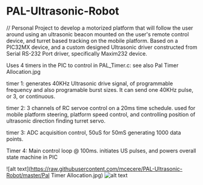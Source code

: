 # PAL-Ultrasonic-Robot
// Personal Project to develop a motorized platform that will follow the user around using an ultrasonic beacon mounted on the user's remote control device, and turret based tracking on the mobile platform.
Based on a PIC32MX device, and a custom designed Ultrasonic driver constructed from Serial RS-232 Port driver, specifically Maxim232 device.

Uses 4 timers in the PIC to control in PAL_Timer.c:
see also Pal Timer Allocation.jpg

timer 1: generates 40KHz Ultrasonic drive signal, of programmable frequency and also programable burst sizes. It can send one 40KHz pulse, or 3, or continuous.

timer 2: 3 channels of RC servoe control on a 20ms time schedule. used for mobile platform steering, platform speed control, and controlling position of ultrasonic direction finding turret servo.

timer 3: ADC acquisition control, 50uS for 50mS generating 1000 data points.

Timer 4: Main control loop @ 100ms. initiates US pulses, and powers overall state machine in PIC

![alt text](https://raw.githubusercontent.com/mcecere/PAL-Ultrasonic-Robot/master/Pal Timer Allocation.jpg)
![alt text](https://drive.google.com/open?id=1VSlsRoOCvYEbAL6seQAMatpjfeyl9k1N)


